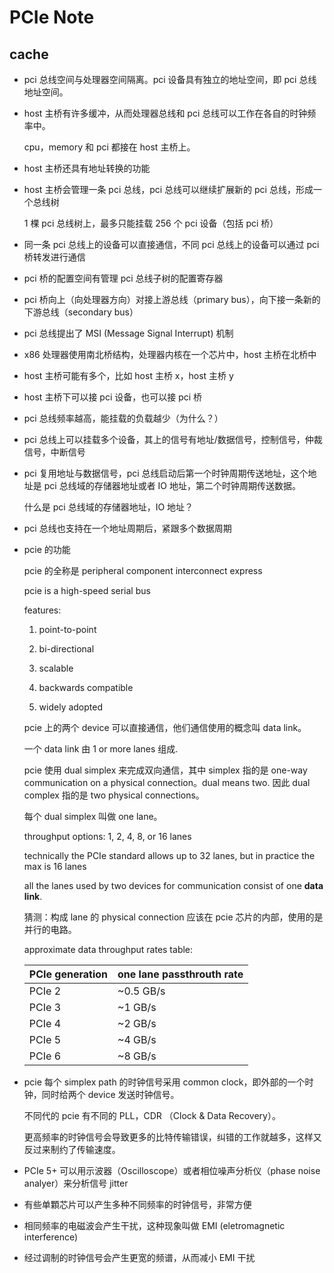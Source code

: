 # PCIe Note

## cache

* pci 总线空间与处理器空间隔离。pci 设备具有独立的地址空间，即 pci 总线地址空间。

* host 主桥有许多缓冲，从而处理器总线和 pci 总线可以工作在各自的时钟频率中。

    cpu，memory 和 pci 都接在 host 主桥上。

* host 主桥还具有地址转换的功能

* host 主桥会管理一条 pci 总线，pci 总线可以继续扩展新的 pci 总线，形成一个总线树

    1 棵 pci 总线树上，最多只能挂载 256 个 pci 设备（包括 pci 桥）

* 同一条 pci 总线上的设备可以直接通信，不同 pci 总线上的设备可以通过 pci 桥转发进行通信

* pci 桥的配置空间有管理 pci 总线子树的配置寄存器

* pci 桥向上（向处理器方向）对接上游总线（primary bus），向下接一条新的下游总线（secondary bus）

* pci 总线提出了 MSI (Message Signal Interrupt) 机制

* x86 处理器使用南北桥结构，处理器内核在一个芯片中，host 主桥在北桥中

* host 主桥可能有多个，比如 host 主桥 x，host 主桥 y

* host 主桥下可以接 pci 设备，也可以接 pci 桥

* pci 总线频率越高，能挂载的负载越少（为什么？）

* pci 总线上可以挂载多个设备，其上的信号有地址/数据信号，控制信号，仲裁信号，中断信号

* pci 复用地址与数据信号，pci 总线启动后第一个时钟周期传送地址，这个地址是 pci 总线域的存储器地址或者 IO 地址，第二个时钟周期传送数据。

    什么是 pci 总线域的存储器地址，IO 地址？

* pci 总线也支持在一个地址周期后，紧跟多个数据周期

* pcie 的功能

    pcie 的全称是 peripheral component interconnect express

    pcie is a high-speed serial bus

    features:

    1. point-to-point

    2. bi-directional

    3. scalable

    4. backwards compatible

    5. widely adopted

    pcie 上的两个 device 可以直接通信，他们通信使用的概念叫 data link。

    一个 data link 由 1 or more lanes 组成.

    pcie 使用 dual simplex 来完成双向通信，其中 simplex 指的是 one-way communication on a physical connection。dual means two. 因此 dual complex 指的是 two physical connections。

    每个 dual simplex 叫做 one lane。

    throughput options: 1, 2, 4, 8, or 16 lanes

    technically the PCIe standard allows up to 32 lanes, but in practice the max is 16 lanes

    all the lanes used by two devices for communication consist of one **data link**.

    猜测：构成 lane 的 physical connection 应该在 pcie 芯片的内部，使用的是并行的电路。

    approximate data throughput rates table:

    | PCIe generation | one lane passthrouth rate |
    | - | - |
    | PCIe 2 | ~0.5 GB/s |
    | PCIe 3 | ~1 GB/s |
    | PCIe 4 | ~2 GB/s |
    | PCIe 5 | ~4 GB/s |
    | PCIe 6 | ~8 GB/s |

* pcie 每个 simplex path 的时钟信号采用 common clock，即外部的一个时钟，同时给两个 device 发送时钟信号。

    不同代的 pcie 有不同的 PLL，CDR （Clock & Data Recovery）。

    更高频率的时钟信号会导致更多的比特传输错误，纠错的工作就越多，这样又反过来制约了传输速度。

* PCIe 5+ 可以用示波器（Oscilloscope）或者相位噪声分析仪（phase noise analyer）来分析信号 jitter

* 有些单顆芯片可以产生多种不同频率的时钟信号，非常方便

* 相同频率的电磁波会产生干扰，这种现象叫做 EMI (eletromagnetic interference)

* 经过调制的时钟信号会产生更宽的频谱，从而减小 EMI 干扰